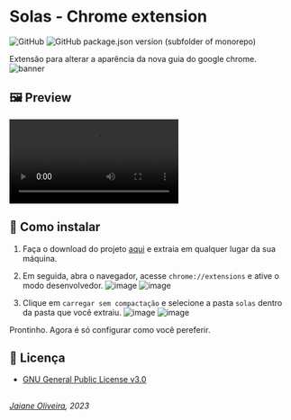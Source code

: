 # Solas - Chrome extension
![GitHub](https://img.shields.io/github/license/JaianeOliveira/solas)
![GitHub package.json version (subfolder of monorepo)](https://img.shields.io/github/package-json/v/JaianeOliveira/solas)


Extensão para alterar a aparência da nova guia do google chrome.
![banner](https://github.com/JaianeOliveira/solas/assets/82323559/6430f889-7d6e-4687-8280-20777f9e675a)

## 🖼️ Preview
<video src="https://github.com/JaianeOliveira/solas/assets/82323559/7b56db36-51b4-46eb-9439-fde4c22f3a49" controls alt='preview-video' ></video>

## :wrench: Como instalar
1. Faça o download do projeto [aqui](https://drive.google.com/file/d/10M323mlPfAjf0HruRhxKdgUFeG2rQcVH/view?usp=sharing) e extraia em qualquer lugar da sua máquina.

2. Em seguida, abra o navegador, acesse `chrome://extensions` e ative o modo desenvolvedor.
  ![image](https://github.com/JaianeOliveira/nature-chrome-theme/assets/82323559/6beb5216-9d0d-416a-b2a3-e6e97f7b4aea)
  ![image](https://github.com/JaianeOliveira/nature-chrome-theme/assets/82323559/6d16a281-97eb-4dad-8c41-9ae6eeb87f91)

3. Clique em `carregar sem compactação` e selecione a pasta `solas` dentro da pasta que você extraiu.
![image](https://github.com/JaianeOliveira/solas/assets/82323559/f3ec9cb9-3fc1-437c-bbde-cce7f85b2f19)
![image](https://github.com/JaianeOliveira/solas/assets/82323559/1049e9d3-bb20-4ce5-ba69-0433dbb8944c)

Prontinho. Agora é só configurar como você pereferir.


## 🔑 Licença
- [GNU General Public License v3.0](https://github.com/JaianeOliveira/solas/blob/main/LICENSE)

##
###### *[Jaiane Oliveira](https://github.com/jaianeoliveira), 2023* 
